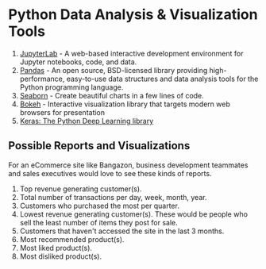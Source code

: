 # Python Data Analysis & Visualization Tools

1. [JupyterLab](https://jupyter.org/install) - A web-based interactive development environment for Jupyter notebooks, code, and data.
1. [Pandas](https://pandas.pydata.org/) - An open source, BSD-licensed library providing high-performance, easy-to-use data structures and data analysis tools for the Python programming language.
1. [Seaborn](https://seaborn.pydata.org/index.html) - Create beautiful charts in a few lines of code.
1. [Bokeh](https://bokeh.pydata.org/en/latest/) - Interactive visualization library that targets modern web browsers for presentation
1. [Keras: The Python Deep Learning library](https://keras.io/#you-have-just-found-keras)

## Possible Reports and Visualizations

For an eCommerce site like Bangazon, business development teammates and sales executives would love to see these kinds of reports.

1. Top revenue generating customer(s).
1. Total number of transactions per day, week, month, year.
1. Customers who purchased the most per quarter.
1. Lowest revenue generating customer(s). These would be people who sell the least number of items they post for sale.
1. Customers that haven't accessed the site in the last 3 months.
1. Most recommended product(s).
1. Most liked product(s).
1. Most disliked product(s).
